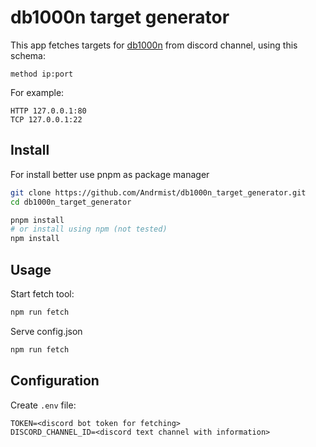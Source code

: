 # db1000n target generator

This app fetches targets for [db1000n](https://github.com/Arriven/db1000n) from discord channel, using this schema:

```
method ip:port
```

For example:

```
HTTP 127.0.0.1:80
TCP 127.0.0.1:22
```

## Install

For install better use pnpm as package manager

```bash
git clone https://github.com/Andrmist/db1000n_target_generator.git
cd db1000n_target_generator

pnpm install
# or install using npm (not tested)
npm install
```

## Usage

Start fetch tool:

```bash
npm run fetch
```

Serve config.json

```bash
npm run fetch
```

## Configuration

Create `.env` file:

```
TOKEN=<discord bot token for fetching>
DISCORD_CHANNEL_ID=<discord text channel with information>
```
